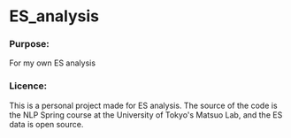 # ES_analysis

### Purpose: 
For my own ES analysis

### Licence:
This is a personal project made for ES analysis. 
The source of the code is the NLP Spring course at the University of Tokyo's Matsuo Lab, and the ES data is open source.
